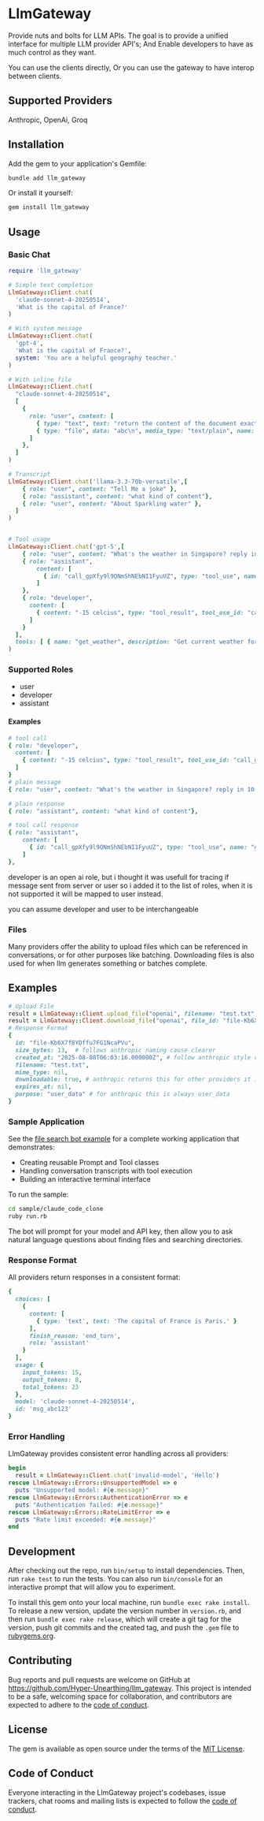 # LlmGateway

Provide nuts and bolts for LLM APIs. The goal is to provide a unified interface for multiple LLM provider API's; And Enable developers to have as much control as they want.

You can use the clients directly, Or you can use the gateway to have interop between clients.

## Supported Providers
Anthropic, OpenAi, Groq


## Installation

Add the gem to your application's Gemfile:

```bash
bundle add llm_gateway
```

Or install it yourself:

```bash
gem install llm_gateway
```

## Usage

### Basic Chat

```ruby
require 'llm_gateway'

# Simple text completion
LlmGateway::Client.chat(
  'claude-sonnet-4-20250514',
  'What is the capital of France?'
)

# With system message
LlmGateway::Client.chat(
  'gpt-4',
  'What is the capital of France?',
  system: 'You are a helpful geography teacher.'
)

# With inline file
LlmGateway::Client.chat(
  "claude-sonnet-4-20250514",
  [
    {
      role: "user", content: [
        { type: "text", text: "return the content of the document exactly" },
        { type: "file", data: "abc\n", media_type: "text/plain", name: "small.txt"  }
      ]
    },
  ]
)

# Transcript
LlmGateway::Client.chat('llama-3.3-70b-versatile',[
    { role: "user", content: "Tell Me a joke" },
    { role: "assistant", content: "what kind of content"},
    { role: "user", content: "About Sparkling water" },
  ]
)


# Tool usage
LlmGateway::Client.chat('gpt-5',[
    { role: "user", content: "What's the weather in Singapore? reply in 10 words and no special characters" },
    { role: "assistant",
        content: [
          { id: "call_gpXfy9l9QNmShNEbNI1FyuUZ", type: "tool_use", name: "get_weather", input: { location: "Singapore" } }
        ]
    },
    { role: "developer",
      content: [
        { content: "-15 celcius", type: "tool_result", tool_use_id: "call_gpXfy9l9QNmShNEbNI1FyuUZ" }
      ]
    }
  ],
  tools: [ { name: "get_weather", description: "Get current weather for a location", input_schema: { type: "object", properties: { location: { type: "string", description: "City name" } }, required: [ "location" ] } } ]
)
```

### Supported Roles

- user
- developer
- assistant

#### Examples
```ruby
# tool call
{ role: "developer",
  content: [
    { content: "-15 celcius", type: "tool_result", tool_use_id: "call_gpXfy9l9QNmShNEbNI1FyuUZ" }
  ]
}
# plain message
{ role: "user", content: "What's the weather in Singapore? reply in 10 words and no special characters" }

# plain response
{ role: "assistant", content: "what kind of content"},

# tool call response
{ role: "assistant",
    content: [
      { id: "call_gpXfy9l9QNmShNEbNI1FyuUZ", type: "tool_use", name: "get_weather", input: { location: "Singapore" } }
    ]
},
```

developer is an open ai role, but i thought it was usefull for tracing if message sent from server or user so i added
it to the list of roles, when it is not supported it will be mapped to user instead.

you can assume developer and user to be interchangeable


### Files

Many providers offer the ability to upload files which can be referenced in conversations, or for other purposes like batching. Downloading files is also used for when llm generates something or batches complete.

## Examples

```ruby
# Upload File
result = LlmGateway::Client.upload_file("openai", filename: "test.txt", content: "Hello, world!", mime_type: "text/plain")
result = LlmGateway::Client.download_file("openai", file_id: "file-Kb6X7f8YDffu7FG1NcaPVu")
# Response Format
{
  id: "file-Kb6X7f8YDffu7FG1NcaPVu",
  size_bytes: 13,  # follows anthropic naming cause clearer
  created_at: "2025-08-08T06:03:16.000000Z", # follow anthropic style cause easier to read as human
  filename: "test.txt",
  mime_type: nil,
  downloadable: true, # anthropic returns this for other providers it is infered
  expires_at: nil,
  purpose: "user_data" # for anthropic this is always user_data
}
```

### Sample Application

See the [file search bot example](sample/claude_code_clone/) for a complete working application that demonstrates:
- Creating reusable Prompt and Tool classes
- Handling conversation transcripts with tool execution
- Building an interactive terminal interface

To run the sample:

```bash
cd sample/claude_code_clone
ruby run.rb
```

The bot will prompt for your model and API key, then allow you to ask natural language questions about finding files and searching directories.

### Response Format

All providers return responses in a consistent format:

```ruby
{
  choices: [
    {
      content: [
        { type: 'text', text: 'The capital of France is Paris.' }
      ],
      finish_reason: 'end_turn',
      role: 'assistant'
    }
  ],
  usage: {
    input_tokens: 15,
    output_tokens: 8,
    total_tokens: 23
  },
  model: 'claude-sonnet-4-20250514',
  id: 'msg_abc123'
}
```

### Error Handling

LlmGateway provides consistent error handling across all providers:

```ruby
begin
  result = LlmGateway::Client.chat('invalid-model', 'Hello')
rescue LlmGateway::Errors::UnsupportedModel => e
  puts "Unsupported model: #{e.message}"
rescue LlmGateway::Errors::AuthenticationError => e
  puts "Authentication failed: #{e.message}"
rescue LlmGateway::Errors::RateLimitError => e
  puts "Rate limit exceeded: #{e.message}"
end
```

## Development

After checking out the repo, run `bin/setup` to install dependencies. Then, run `rake test` to run the tests. You can also run `bin/console` for an interactive prompt that will allow you to experiment.

To install this gem onto your local machine, run `bundle exec rake install`. To release a new version, update the version number in `version.rb`, and then run `bundle exec rake release`, which will create a git tag for the version, push git commits and the created tag, and push the `.gem` file to [rubygems.org](https://rubygems.org).

## Contributing

Bug reports and pull requests are welcome on GitHub at https://github.com/Hyper-Unearthing/llm_gateway. This project is intended to be a safe, welcoming space for collaboration, and contributors are expected to adhere to the [code of conduct](https://github.com/Hyper-Unearthing/llm_gateway/blob/master/CODE_OF_CONDUCT.md).

## License

The gem is available as open source under the terms of the [MIT License](https://opensource.org/licenses/MIT).

## Code of Conduct

Everyone interacting in the LlmGateway project's codebases, issue trackers, chat rooms and mailing lists is expected to follow the [code of conduct](https://github.com/Hyper-Unearthing/llm_gateway/blob/master/CODE_OF_CONDUCT.md).
